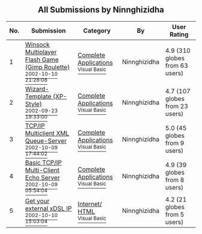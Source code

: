 ﻿<div align="center">

## All Submissions by Ninnghizidha

</div>

No.  | Submission | Category | By   | User Rating
---- | ---------- | -------- | ---- | -----------
1 | [Winsock Multiplayer Flash Game \(Gimp Roulette\)<br /><sup>2002-10-10 21:28:08</sup>](https://github.com/Planet-Source-Code/ninnghizidha-winsock-multiplayer-flash-game-gimp-roulette__1-39709) | [Complete Applications<br /><sup>Visual Basic</sup>](../ByCategory/complete-applications__1-27.md) | Ninnghizidha | 4.9 (310 globes from 63 users)
2 | [Wizard\-Template \(XP\-Style\)<br /><sup>2002-09-23 19:33:00</sup>](https://github.com/Planet-Source-Code/ninnghizidha-wizard-template-xp-style__1-39288) | [Complete Applications<br /><sup>Visual Basic</sup>](../ByCategory/complete-applications__1-27.md) | Ninnghizidha | 4.7 (107 globes from 23 users)
3 | [TCP/IP Multiclient XML Queue\-Server<br /><sup>2002-10-09 17:44:02</sup>](https://github.com/Planet-Source-Code/ninnghizidha-tcp-ip-multiclient-xml-queue-server__1-39687) | [Complete Applications<br /><sup>Visual Basic</sup>](../ByCategory/complete-applications__1-27.md) | Ninnghizidha | 5.0 (45 globes from 9 users)
4 | [Basic TCP/IP Multi\-Client Echo Server<br /><sup>2002-10-09 05:54:04</sup>](https://github.com/Planet-Source-Code/ninnghizidha-basic-tcp-ip-multi-client-echo-server__1-39661) | [Complete Applications<br /><sup>Visual Basic</sup>](../ByCategory/complete-applications__1-27.md) | Ninnghizidha | 4.9 (39 globes from 8 users)
5 | [Get your external xDSL IP<br /><sup>2002-10-10 15:03:04</sup>](https://github.com/Planet-Source-Code/ninnghizidha-get-your-external-xdsl-ip__1-39713) | [Internet/ HTML<br /><sup>Visual Basic</sup>](../ByCategory/internet-html__1-34.md) | Ninnghizidha | 4.2 (21 globes from 5 users)

